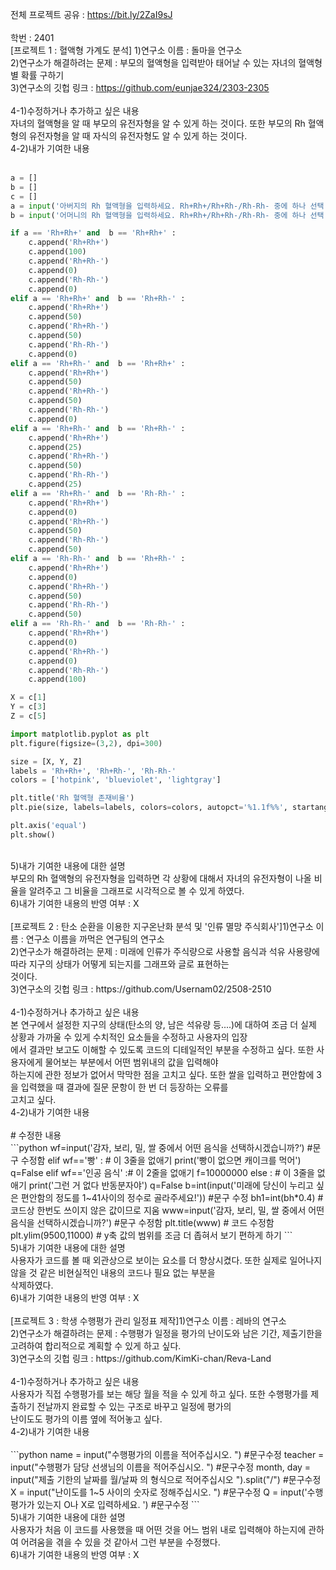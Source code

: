 전체 프로젝트 공유 : https://bit.ly/2ZaI9sJ<br>
<br>
학번 : 2401<br>
[프로젝트 1 : 혈액형 가계도 분석] 1)연구소 이름 :  돌마을 연구소<br>
2)연구소가 해결하려는 문제 : 부모의 혈액형을 입력받아 태어날 수 있는 자녀의 혈액형별 확률 구하기<br>
3)연구소의 깃헙 링크 : https://github.com/eunjae324/2303-2305<br>
<br>
4-1)수정하거나 추가하고 싶은 내용<br>
자녀의 혈액형을 알 때 부모의 유전자형을 알 수 있게 하는 것이다. 또한 부모의 Rh 혈액형의 유전자형을 알 때 자식의 유전자형도 알 수 있게 하는 것이다.<br>
4-2)내가 기여한 내용<br>
<br>
```python
a = []
b = []
c = []
a = input('아버지의 Rh 혈액형을 입력하세요. Rh+Rh+/Rh+Rh-/Rh-Rh- 중에 하나 선택')
b = input('어머니의 Rh 혈액형을 입력하세요. Rh+Rh+/Rh+Rh-/Rh-Rh- 중에 하나 선택')

if a == 'Rh+Rh+' and  b == 'Rh+Rh+' :
    c.append('Rh+Rh+')
    c.append(100)
    c.append('Rh+Rh-')
    c.append(0)
    c.append('Rh-Rh-')
    c.append(0)
elif a == 'Rh+Rh+' and  b == 'Rh+Rh-' :
    c.append('Rh+Rh+')
    c.append(50)
    c.append('Rh+Rh-')
    c.append(50)
    c.append('Rh-Rh-')
    c.append(0)
elif a == 'Rh+Rh-' and  b == 'Rh+Rh+' :
    c.append('Rh+Rh+')
    c.append(50)
    c.append('Rh+Rh-')
    c.append(50)
    c.append('Rh-Rh-')
    c.append(0)
elif a == 'Rh+Rh-' and  b == 'Rh+Rh-' :
    c.append('Rh+Rh+')
    c.append(25)
    c.append('Rh+Rh-')
    c.append(50)
    c.append('Rh-Rh-')
    c.append(25)
elif a == 'Rh+Rh-' and  b == 'Rh-Rh-' :
    c.append('Rh+Rh+')
    c.append(0)
    c.append('Rh+Rh-')
    c.append(50)
    c.append('Rh-Rh-')
    c.append(50)
elif a == 'Rh-Rh-' and  b == 'Rh+Rh-' :
    c.append('Rh+Rh+')
    c.append(0)
    c.append('Rh+Rh-')
    c.append(50)
    c.append('Rh-Rh-')
    c.append(50)
elif a == 'Rh-Rh-' and  b == 'Rh-Rh-' :
    c.append('Rh+Rh+')
    c.append(0)
    c.append('Rh+Rh-')
    c.append(0)
    c.append('Rh-Rh-')
    c.append(100)

X = c[1]
Y = c[3]
Z = c[5]

import matplotlib.pyplot as plt
plt.figure(figsize=(3,2), dpi=300)

size = [X, Y, Z]  
labels = 'Rh+Rh+', 'Rh+Rh-', 'Rh-Rh-'
colors = ['hotpink', 'blueviolet', 'lightgray']

plt.title('Rh 혈액형 존재비율')
plt.pie(size, labels=labels, colors=colors, autopct='%1.1f%%', startangle=90)

plt.axis('equal')
plt.show()
```
<br>
5)내가 기여한 내용에 대한 설명<br>
부모의 Rh 혈액형의 유전자형을 입력하면 각 상황에 대해서 자녀의 유전자형이 나올 비율을 알려주고 그 비율을 그래프로 시각적으로 볼 수 있게 하였다. <br>
6)내가 기여한 내용의 반영 여부 : X<br>
<br>
[프로젝트 2 : 탄소 순환을 이용한 지구온난화 분석 및 '인류 멸망 주식회사']1)연구소 이름 : 연구소 이름을 까먹은 연구팀의 연구소<br>
2)연구소가 해결하려는 문제 : 미래에 인류가 주식량으로 사용할 음식과 석유 사용량에 따라 지구의 상태가 어떻게 되는지를 그래프와 글로 표현하는 <br>
것이다. <br>
3)연구소의 깃헙 링크 : https://github.com/Usernam02/2508-2510<br>
<br>
4-1)수정하거나 추가하고 싶은 내용<br>
본 연구에서 설정한 지구의 상태(탄소의 양, 남은 석유량 등....)에 대하여 조금 더 실제 상황과 가까울 수 있게 수치적인 요소들을 수정하고 사용자의 입장<br>
에서 결과만 보고도 이해할 수 있도록 코드의 디테일적인 부분을 수정하고 싶다. 또한 사용자에게 물어보는 부분에서 어떤 범위내의 값을 입력해야 <br>
하는지에 관한 정보가 없어서 막막한 점을 고치고 싶다. 또한 쌀을 입력하고 편안함에 3을 입력했을 때 결과에 질문 문항이 한 번 더 등장하는 오류를 <br>
고치고 싶다. <br>
4-2)내가 기여한 내용<br>
<br>
# 수정한 내용<br>
```python
wf=input('감자, 보리, 밀, 쌀 중에서 어떤 음식을 선택하시겠습니까?‘) #문구 수정함
elif wf=='빵' : # 이 3줄을 없애기
    print('빵이 없으면 캐이크를 먹어')
    q=False
elif wf=='인공 음식' :# 이 2줄을 없애기
    f=10000000
else : # 이 3줄을 없애기
    print('그런 거 없다 반동분자야')
    q=False
b=int(input('미래에 당신이 누리고 싶은 편안함의 정도를 1~41사이의 정수로 골라주세요!')) #문구 수정
bh1=int(bh*0.4) #코드상 한번도 쓰이지 않은 값이므로 지움
www=input('감자, 보리, 밀, 쌀 중에서 어떤 음식을 선택하시겠습니까?') #문구 수정함
    plt.title(www) # 코드 수정함
plt.ylim(9500,11000) # y축 값의 범위를 조금 더 좁혀서 보기 편하게 하기
```
<br>
5)내가 기여한 내용에 대한 설명<br>
사용자가 코드를 볼 때 외관상으로 보이는 요소를 더 향상시켰다. 또한 실제로 일어나지 않을 것 같은 비현실적인 내용의 코드나 필요 없는 부분을 <br>
삭제하였다. <br>
6)내가 기여한 내용의 반영 여부 : X<br>
<br>
[프로젝트 3 : 학생 수행평가 관리 일정표 제작]1)연구소 이름 : 레바의 연구소<br>
2)연구소가 해결하려는 문제 : 수행평가 일정을 평가의 난이도와 남은 기간, 제출기한을 고려하여 합리적으로 계획할 수 있게 하고 싶다. <br>
3)연구소의 깃헙 링크 : https://github.com/KimKi-chan/Reva-Land<br>
<br>
4-1)수정하거나 추가하고 싶은 내용<br>
사용자가 직접 수행평가를 보는 해당 월을 적을 수 있게 하고 싶다. 또한 수행평가를 제출하기 전날까지 완료할 수 있는 구조로 바꾸고 일정에 평가의 <br>
난이도도 평가의 이름 옆에 적어놓고 싶다. <br>
4-2)내가 기여한 내용<br>
<br>
```python
name = input("수행평가의 이름을 적어주십시오. ") #문구수정
        teacher = input("수행평가 담당 선생님의 이름을 적어주십시오. ") #문구수정
        month, day = input("제출 기한의 날짜를 월/날짜 의 형식으로 적어주십시오 ").split("/") #문구수정
        X = input("난이도를 1~5 사이의 숫자로 정해주십시오. ") #문구수정
Q = input('수행평가가 있는지 O나 X로 입력하세요. ') #문구수정
```
<br>
5)내가 기여한 내용에 대한 설명<br>
사용자가 처음 이 코드를 사용했을 때 어떤 것을 어느 범위 내로 입력해야 하는지에 관하여 어려움을 겪을 수 있을 것 같아서 그런 부분을 수정했다. <br>
6)내가 기여한 내용의 반영 여부 : X<br>
